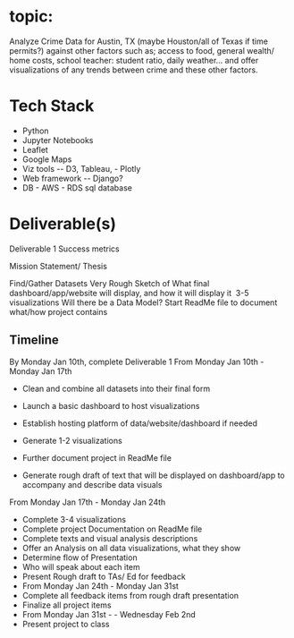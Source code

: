
# topic: 
Analyze Crime Data for Austin, TX (maybe Houston/all of Texas if time permits?) against other factors such as; access to food, general wealth/ home costs, school teacher: student ratio, daily weather... and offer visualizations of any trends between crime and these other factors.

# Tech Stack
- Python
- Jupyter Notebooks
- Leaflet
- Google Maps
- Viz tools -- D3, Tableau, - Plotly
- Web framework -- Django?
- DB - AWS - RDS sql database

# Deliverable(s)

Deliverable 1 Success metrics

Mission Statement/ Thesis

Find/Gather Datasets
Very Rough Sketch of What final dashboard/app/website will display, and how it will display it
 3-5 visualizations
Will there be a Data Model?
Start ReadMe file to document what/how project contains

## Timeline
By Monday Jan 10th, complete Deliverable 1
From Monday Jan 10th - Monday Jan 17th

- Clean and combine all datasets into their final form

- Launch a basic dashboard to host visualizations
- Establish hosting platform of data/website/dashboard if needed
- Generate 1-2 visualizations
- Further document project in ReadMe file
- Generate rough draft of text that will be displayed on dashboard/app to accompany and describe data visuals

From Monday Jan 17th - Monday Jan 24th
- Complete 3-4 visualizations
- Complete project Documentation on ReadMe file
- Complete texts and visual analysis descriptions
- Offer an Analysis on all data visualizations, what they show
- Determine flow of Presentation
- Who will speak about each item
- Present Rough draft to TAs/ Ed for feedback
- From Monday Jan 24th - Monday Jan 31st
- Complete all feedback items from rough draft presentation
- Finalize all project items
- From Monday Jan 31st - - Wednesday Feb 2nd
- Present project to class